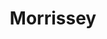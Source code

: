 ---
title: "Morrissey"
summary: "Steven Patrick Morrissey , known mononymously as Morrissey, is an English singer, songwriter and author. He came to prominence as the frontman and lyricist of rock band The Smiths, who were active from 1982 to 1987. Since then, he has pursued a successful solo career. Morrissey's music is characterised by his baritone voice and distinctive lyrics with recurring themes of emotional isolation, sexual longing, self-deprecating and dark humour, and anti-establishment stances.
Morrissey was born to working-class Irish immigrants in Davyhulme, Lancashire, England; the family lived in Queen's Court near Loreto convent in Hulme and his mother worked nearby at the Hulme Hippodrome bingo hall. They moved because of the 1960s demolitions of almost all the Victorian-era houses in Hulme, known as 'slum clearance', and he grew up in nearby Stretford.As a child, he developed a love of literature, kitchen sink realism, and 1960s pop music. In the late 1970s, he fronted the punk rock band The Nosebleeds with little success before beginning a career in music journalism and writing several books on music and film in the early 1980s. He formed The Smiths with Johnny Marr in 1982 and the band soon attracted national recognition for their eponymous debut album. As the band's frontman, Morrissey attracted attention for his trademark quiff and witty and sardonic lyrics. Deliberately avoiding rock machismo, he cultivated the image of a sexually ambiguous social outsider who embraced celibacy. The Smiths released three further studio albums—Meat Is Murder, The Queen Is Dead, and Strangeways, Here We Come—and had a string of hit singles. The band were critically acclaimed and attracted a cult following. Personal differences between Morrissey and Marr resulted in the separation of the Smiths in 1987.
In 1988 Morrissey launched his solo career with Viva Hate. This album and its follow-ups—Kill Uncle , Your Arsenal , and Vauxhall and I —all did well on the UK Albums Chart and spawned multiple hit singles. He took on Alain Whyte and Boz Boorer as his main co-writers to replace Marr. During this time his image began to shift into that of a burlier figure who toyed with patriotic imagery and working-class masculinity. In the mid-to-late 1990s, his albums Southpaw Grammar and Maladjusted also charted but were less well received. Relocating to Los Angeles, he took a musical hiatus from 1998 to 2003 before releasing a successful comeback album, You Are the Quarry, in 2004. Ensuing years saw the release of albums Ringleader of the Tormentors , Years of Refusal , World Peace Is None of Your Business , Low in High School , California Son , and I Am Not a Dog on a Chain , as well as his autobiography and his debut novel, List of the Lost .
Highly influential, Morrissey has been credited as a seminal figure in the emergence of indie pop, indie rock, and Britpop. In a 2006 poll for the BBC's Culture Show, Morrissey was voted the second-greatest living British cultural icon. His work has been the subject of academic study. He has been a controversial figure throughout his music career due to his forthright opinions and outspoken nature, endorsing vegetarianism and animal rights and criticising royalty and prominent politicians. He has also supported far-right activism with regard to British heritage, and defended a particular vision of national identity while critiquing the effects of immigration on the UK."
slug: "morrissey"
image: "morrissey.jpg"
apple_music_artist_url: "https://music.apple.com/gb/artist/morrissey/383968"
wikipedia_url: "https://en.wikipedia.org/wiki/Morrissey"
---